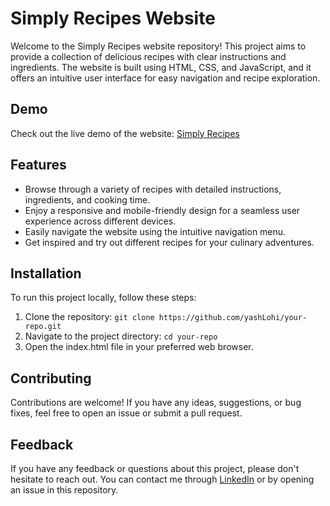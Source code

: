 # Simply Recipes Website

Welcome to the Simply Recipes website repository! This project aims to provide a collection of delicious recipes with clear instructions and ingredients. The website is built using HTML, CSS, and JavaScript, and it offers an intuitive user interface for easy navigation and recipe exploration.

## Demo

Check out the live demo of the website: [Simply Recipes](https://simplyrecipes-yash.netlify.app/)

## Features

- Browse through a variety of recipes with detailed instructions, ingredients, and cooking time.
- Enjoy a responsive and mobile-friendly design for a seamless user experience across different devices.
- Easily navigate the website using the intuitive navigation menu.
- Get inspired and try out different recipes for your culinary adventures.

## Installation

To run this project locally, follow these steps:

1. Clone the repository: `git clone https://github.com/yashLohi/your-repo.git`
2. Navigate to the project directory: `cd your-repo`
3. Open the index.html file in your preferred web browser.

## Contributing

Contributions are welcome! If you have any ideas, suggestions, or bug fixes, feel free to open an issue or submit a pull request.

## Feedback

If you have any feedback or questions about this project, please don't hesitate to reach out. You can contact me through [LinkedIn](https://www.linkedin.com/in/yash-lohi) or by opening an issue in this repository.


